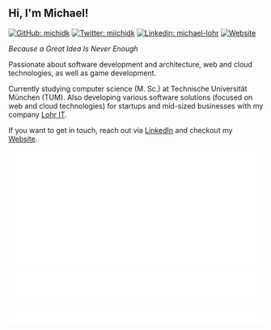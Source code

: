 ## Hi, I'm Michael!
[![GitHub: michidk](https://img.shields.io/github/followers/michidk?label=follow&style=social)](https://github.com/michidk)
[![Twitter: miichidk](https://img.shields.io/twitter/follow/miichidk?style=social)](https://twitter.com/miichidk)
[![Linkedin: michael-lohr](https://img.shields.io/badge/-LinkedIn-blue?style=flat-square&logo=Linkedin&logoColor=white&link=https://www.linkedin.com/in/michael-lohr/)](https://www.linkedin.com/in/michael-lohr/)
[![Website](https://img.shields.io/badge/-Website-green?style=flat-square&logo=accenture&logoColor=white&link=https://lohr.dev)](https://lohr.dev)


_Because a Great Idea Is Never Enough_

Passionate about software development and architecture, web and cloud technologies, as well as game development.

Currently studying computer science (M. Sc.) at Technische Universität München (TUM).
Also developing various software solutions (focused on web and cloud technologies) for startups and mid-sized businesses with my company [Lohr IT](https://www.lohr-it.de).

If you want to get in touch, reach out via [LinkedIn](https://www.linkedin.com/in/michael-lohr/) and checkout my [Website](https://lohr.dev).

![Metrics](https://raw.githubusercontent.com/michidk/michidk/github-metrics/github-metrics.svg)
![Most used languages](https://raw.githubusercontent.com/michidk/michidk/github-metrics/language.svg)
![Notable contributions](https://raw.githubusercontent.com/michidk/michidk/github-metrics/notable.svg)
